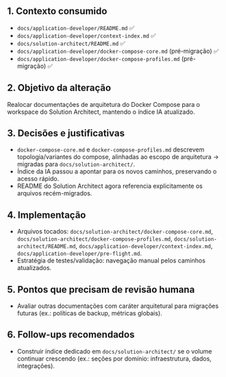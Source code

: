 ## 1. Contexto consumido
- `docs/application-developer/README.md` ✅
- `docs/application-developer/context-index.md` ✅
- `docs/solution-architect/README.md` ✅
- `docs/application-developer/docker-compose-core.md` (pré-migração) ✅
- `docs/application-developer/docker-compose-profiles.md` (pré-migração) ✅

## 2. Objetivo da alteração
Realocar documentações de arquitetura do Docker Compose para o workspace do Solution Architect, mantendo o índice IA atualizado.

## 3. Decisões e justificativas
- `docker-compose-core.md` e `docker-compose-profiles.md` descrevem topologia/variantes do compose, alinhadas ao escopo de arquitetura → migradas para `docs/solution-architect/`.
- Índice da IA passou a apontar para os novos caminhos, preservando o acesso rápido.
- README do Solution Architect agora referencia explicitamente os arquivos recém-migrados.

## 4. Implementação
- Arquivos tocados: `docs/solution-architect/docker-compose-core.md`, `docs/solution-architect/docker-compose-profiles.md`, `docs/solution-architect/README.md`, `docs/application-developer/context-index.md`, `docs/application-developer/pre-flight.md`.
- Estratégia de testes/validação: navegação manual pelos caminhos atualizados.

## 5. Pontos que precisam de revisão humana
- Avaliar outras documentações com caráter arquitetural para migrações futuras (ex.: políticas de backup, métricas globais).

## 6. Follow-ups recomendados
- Construir índice dedicado em `docs/solution-architect/` se o volume continuar crescendo (ex.: seções por domínio: infraestrutura, dados, integrações).
